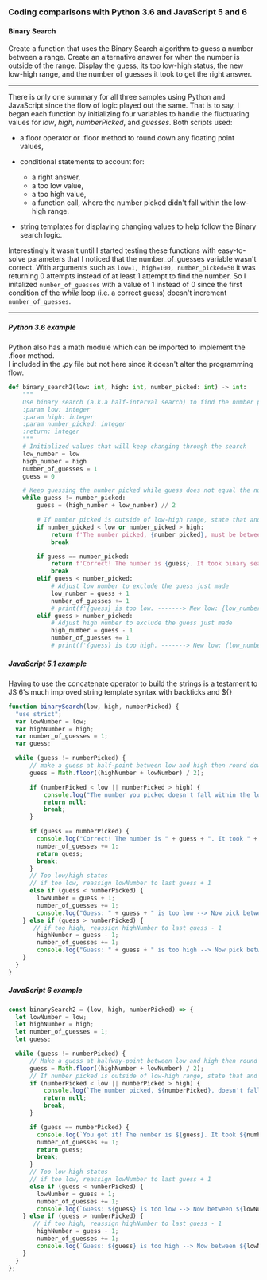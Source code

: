 ### Coding comparisons with Python 3.6 and JavaScript 5 and 6

#### Binary Search
Create a function that uses the Binary Search algorithm to guess a number between a range.
Create an alternative answer for when the number is outside of the range.
Display the guess, its too low-high status, the new low-high range, and the number of guesses it took
to get the right answer.

<hr>

There is only one summary for all three samples using Python and JavaScript since the flow of logic played out the same.  That is to say, I began each function by initializing four variables to handle the fluctuating values for _low_, _high_, _numberPicked_, and _guesses_.  Both scripts used:
 - a floor operator or .floor method to round down any floating point values,  
 - conditional statements to account for:
   - a right answer, 
   - a too low value, 
   - a too high value, 
   - a function call, where the number picked didn't fall within the low-high range. 

 - string templates for displaying changing values to help follow the Binary search logic.
 
 Interestingly it wasn't until I started testing these functions with easy-to-solve parameters that I noticed
 that the number_of_guesses variable wasn't correct.  With arguments such as ``low=1, high=100, number_picked=50``
 it was returning 0 attempts instead of at least 1 attempt to find the number.  So I initalized ``number_of_guesses`` with a value of 1 instead of 0
 since the first condition of the   _while_ loop (i.e. a correct guess) doesn't increment ``number_of_guesses``.

<hr>

##### Python 3.6 example

Python also has a math module which can be imported to implement the .floor method.  
I included in the _.py_ file but not here since it doesn't alter the programming flow.


```python
def binary_search2(low: int, high: int, number_picked: int) -> int:
    """
    Use binary search (a.k.a half-interval search) to find the number picked between a low and high number.
    :param low: integer
    :param high: integer
    :param number_picked: integer
    :return: integer
    """
    # Initialized values that will keep changing through the search
    low_number = low
    high_number = high
    number_of_guesses = 1
    guess = 0

    # Keep guessing the number picked while guess does not equal the number picked
    while guess != number_picked:
        guess = (high_number + low_number) // 2

        # If number picked is outside of low-high range, state that and break the loop
        if number_picked < low or number_picked > high:
            return f'The number picked, {number_picked}, must be between {low} and {high}.'
            break

        if guess == number_picked:
            return f'Correct! The number is {guess}. It took binary search {number_of_guesses} attempt(s) to get it right.'
            break
        elif guess < number_picked:
            # Adjust low number to exclude the guess just made
            low_number = guess + 1
            number_of_guesses += 1
            # print(f'{guess} is too low. -------> New low: {low_number} New high: {high_number}')
        elif guess > number_picked:
            # Adjust high number to exclude the guess just made
            high_number = guess - 1
            number_of_guesses += 1
            # print(f'{guess} is too high. -------> New low: {low_number} New high: {high_number}')   
```

##### JavaScript 5.1 example

Having to use the concatenate operator to build the strings is a testament 
to JS 6's much improved string template syntax with backticks and ${}

```javascript
function binarySearch(low, high, numberPicked) {
  "use strict";
  var lowNumber = low;
  var highNumber = high;
  var number_of_guesses = 1;
  var guess;

  while (guess != numberPicked) {
      // make a guess at half-point between low and high then round down
      guess = Math.floor((highNumber + lowNumber) / 2);

      if (numberPicked < low || numberPicked > high) {
          console.log("The number you picked doesn't fall within the low to high range.");
          return null;
          break;
      }

      if (guess == numberPicked) {
        console.log("Correct! The number is " + guess + ". It took " + number_of_guesses + " guesses using the binary search algorithm.");
        number_of_guesses += 1;
        return guess;
        break;
      }
      // Too low/high status
      // if too low, reassign lowNumber to last guess + 1
      else if (guess < numberPicked) {
        lowNumber = guess + 1;
        number_of_guesses += 1;
        console.log("Guess: " + guess + " is too low --> Now pick between " + lowNumber + " and " + highNumber);
    } else if (guess > numberPicked) {
       // if too high, reassign highNumber to last guess - 1
        highNumber = guess - 1;
        number_of_guesses += 1;
        console.log("Guess: " + guess + " is too high --> Now pick between " + lowNumber + " and " + highNumber);
    }
  }
}
```


##### JavaScript 6 example
```javascript
const binarySearch2 = (low, high, numberPicked) => {
  let lowNumber = low;
  let highNumber = high;
  let number_of_guesses = 1;
  let guess;

  while (guess != numberPicked) {
      // Make a guess at halfway-point between low and high then round float down
      guess = Math.floor((highNumber + lowNumber) / 2);
      // If number picked is outside of low-high range, state that and break the loop
      if (numberPicked < low || numberPicked > high) {
          console.log(`The number picked, ${numberPicked}, doesn't fall within the range of ${low} to ${high}.`);
          return null;
          break;
      }

      if (guess == numberPicked) {
        console.log(`You got it! The number is ${guess}. It took ${number_of_guesses} guesses.`);
        number_of_guesses += 1;
        return guess;
        break;
      }
      // Too low-high status
      // if too low, reassign lowNumber to last guess + 1
      else if (guess < numberPicked) {
        lowNumber = guess + 1;
        number_of_guesses += 1;
        console.log(`Guess: ${guess} is too low --> Now between ${lowNumber} and ${highNumber}`);
    } else if (guess > numberPicked) {
       // if too high, reassign highNumber to last guess - 1
        highNumber = guess - 1;
        number_of_guesses += 1;
        console.log(`Guess: ${guess} is too high --> Now between ${lowNumber} and ${highNumber}`);
    }
  }
};
```


